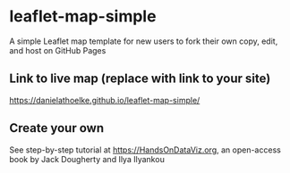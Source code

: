 # leaflet-map-simple
A simple Leaflet map template for new users to fork their own copy, edit, and host on GitHub Pages

## Link to live map (replace with link to your site)
https://danielathoelke.github.io/leaflet-map-simple/

## Create your own
See step-by-step tutorial at https://HandsOnDataViz.org, an open-access book by Jack Dougherty and Ilya Ilyankou
